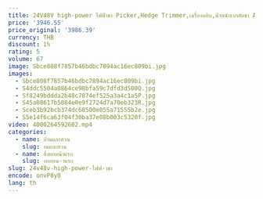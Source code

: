 ```yaml
---
title: 24V48V high-power ไฟฟ้าชา Picker,Hedge Trimmer,เครื่องหยิบ,น้ําหนักเบาตัดชา Artifact,ชาตัดเครื่อง
price: '3946.55'
price_original: '3986.39'
currency: THB
discount: 1%
rating: 5
volume: 67
image: Sbce808f7857b46bdbc7894ac16ec809bi.jpg
images:
  - Sbce808f7857b46bdbc7894ac16ec809bi.jpg
  - S4ddc5504a0864ce98bfa59c7dfd3d500Q.jpg
  - Sf8249bddda2b48c7874ef525a3a4c1a5P.jpg
  - S45a08617b5084e0e9f2724d7a70eb323R.jpg
  - Sceb3b92bcb374dc68500e055a71555b2e.jpg
  - S5e14f6ca63f04f30ba37e08b003c5320f.jpg
video: 4000264592602.mp4
categories:
  - name: บ้านและสวน
    slug: านและสวน
  - name: สิ่งทอหน้าแรก
    slug: งทอหน-าแรก
slug: 24v48v-high-power-ไฟฟ-าชา
encode: onvP8y0
lang: th
---
```

  